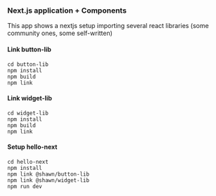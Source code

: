 ### Next.js application + Components

This app shows a nextjs setup importing several react libraries (some community ones, some self-written)

#### Link button-lib

```
cd button-lib
npm install
npm build
npm link
```

#### Link widget-lib

```
cd widget-lib
npm install
npm build
npm link
```

#### Setup hello-next

```
cd hello-next
npm install
npm link @shawn/button-lib
npm link @shawn/widget-lib
npm run dev
```
